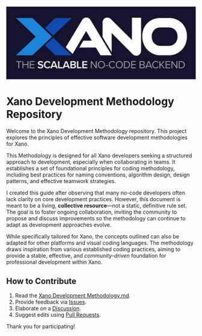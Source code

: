<p align="center">
<img src="medias/xanologo.jpg" alt="Logo Xano">
</p>

# Xano Development Methodology Repository

Welcome to the Xano Development Methodology repository. This project explores the principles of effective software development methodologies for Xano.

This Methodology is designed for all Xano developers seeking a structured approach to development, especially when collaborating in teams. It establishes a set of foundational principles for coding methodology, including best practices for naming conventions, algorithm design, design patterns, and effective teamwork strategies.

I created this guide after observing that many no-code developers often lack clarity on core development practices. However, this document is meant to be a living, **collective resource**—not a static, definitive rule set. The goal is to foster ongoing collaboration, inviting the community to propose and discuss improvements so the methodology can continue to adapt as development approaches evolve.

While specifically tailored for Xano, the concepts outlined can also be adapted for other platforms and visual coding languages. The methodology draws inspiration from various established coding practices, aiming to provide a stable, effective, and *community-driven* foundation for professional development within Xano.

## How to Contribute
1. Read the [Xano Development Methodology.md](https://github.com/gmaison/xdm/blob/main/Xano%20Development%20Methodology.md).
2. Provide feedback via [Issues](https://github.com/gmaison/xdm/issues).
3. Elaborate on a [Discussion](https://github.com/gmaison/xdm/discussions).
4. Suggest edits using [Pull Requests](https://github.com/gmaison/xdm/pulls).

Thank you for participating!
